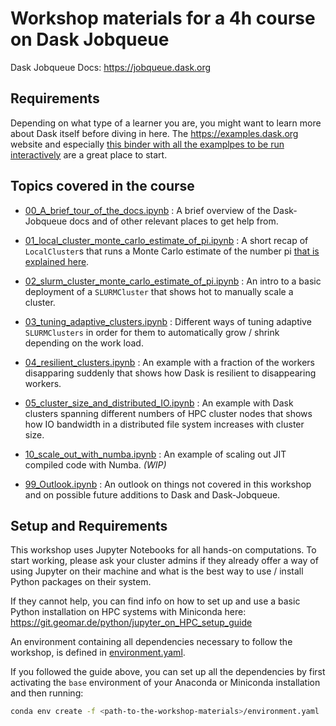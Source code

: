 # Workshop materials for a 4h course on Dask Jobqueue

Dask Jobqueue Docs: <https://jobqueue.dask.org>


## Requirements

Depending on what type of a learner you are, you might want to learn more about Dask itself before diving in here.  The <https://examples.dask.org> website and especially [this binder with all the examplpes to be run interactively](https://mybinder.org/v2/gh/dask/dask-examples/master?urlpath=lab) are a great place to start.


## Topics covered in the course


- [00_A_brief_tour_of_the_docs.ipynb](notebooks/00_A_brief_tour_of_the_docs.ipynb)
  : A brief overview of the Dask-Jobqueue docs and of other relevant places to get help from.
  

- [01_local_cluster_monte_carlo_estimate_of_pi.ipynb](notebooks/01_local_cluster_monte_carlo_estimate_of_pi.ipynb)
  : A short recap of `LocalCluster`s that runs a Monte Carlo estimate of the number pi [that is explained here](https://en.wikipedia.org/wiki/Pi#Monte_Carlo_methods).
  
  
- [02_slurm_cluster_monte_carlo_estimate_of_pi.ipynb](notebooks/02_slurm_cluster_monte_carlo_estimate_of_pi.ipynb)
  : An intro to a basic deployment of a `SLURMCluster` that shows hot to manually scale a cluster.
  

- [03_tuning_adaptive_clusters.ipynb](notebooks/03_tuning_adaptive_clusters.ipynb)
  : Different ways of tuning adaptive `SLURMClusters` in order for them to automatically grow / shrink depending on the work load.

- [04_resilient_clusters.ipynb](notebooks/04_resilient_clusters.ipynb)
  : An example with a fraction of the workers disapparing suddenly that shows how Dask is resilient to disappearing workers.

- [05_cluster_size_and_distributed_IO.ipynb](notebooks/05_cluster_size_and_distributed_IO.ipynb)
  : An example with Dask clusters spanning different numbers of HPC cluster nodes that shows how IO bandwidth in a distributed file system increases with cluster size.

- [10_scale_out_with_numba.ipynb](notebooks/10_scale_out_with_numba.ipynb)
  : An example of scaling out JIT compiled code with Numba. _(WIP)_
  
- [99_Outlook.ipynb](notebooks/99_Outlook.ipynb)
  : An outlook on things not covered in this workshop and on possible future additions to Dask and Dask-Jobqueue.


## Setup and Requirements

This workshop uses Jupyter Notebooks for all hands-on computations.  To start working, please ask your cluster admins if they already offer a way of using Jupyter on their machine and what is the best way to use / install Python packages on their system.

If they cannot help, you can find info on how to set up and use a basic Python installation on HPC systems with Miniconda here: <https://git.geomar.de/python/jupyter_on_HPC_setup_guide>

An environment containing all dependencies necessary to follow the workshop, is defined in [environment.yaml](environment.yaml).

If you followed the guide above, you can set up all the dependencies by first activating the `base` environment of your Anaconda or Miniconda  installation and then running: 
```bash
conda env create -f <path-to-the-workshop-materials>/environment.yaml
```

